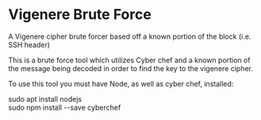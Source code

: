 # Vigenere Brute Force
A Vigenere cipher brute forcer based off a known portion of the block (i.e. SSH header)

This is a brute force tool which utilizes Cyber chef and a known portion of the message being decoded in order to find the key to the vigenere cipher.

To use this tool you must have Node, as well as cyber chef, installed:

  sudo apt install nodejs  
  sudo npm install --save cyberchef
